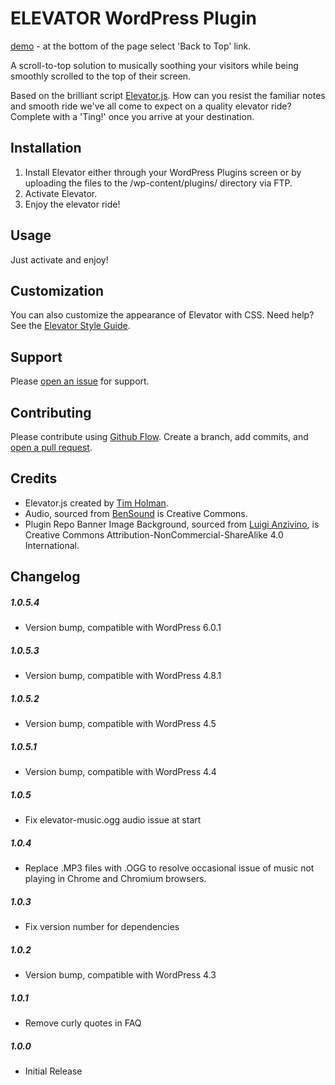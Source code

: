 # ELEVATOR WordPress Plugin

[demo](https://www.writingofriding.com/) - at the bottom of the page select 'Back to Top' link.

A scroll-to-top solution to musically soothing your visitors while being smoothly scrolled to the top of their screen.

Based on the brilliant script [Elevator.js](https://github.com/tholman/elevator.js). How can you resist the familiar notes and smooth ride we've all come to expect on a quality elevator ride? Complete with a 'Ting!' once you arrive at your destination.

## Installation

1. Install Elevator either through your WordPress Plugins screen or by uploading the files to the /wp-content/plugins/ directory via FTP.
2. Activate Elevator.
3. Enjoy the elevator ride!

## Usage

Just activate and enjoy!

## Customization

You can also customize the appearance of Elevator with CSS. Need help? See the [Elevator Style Guide](https://fatpony.me/plugins/elevator/elevator-style-guide/).

## Support

Please [open an issue](https://github.com/ericakfranz/elevator/issues/new) for support.

## Contributing

Please contribute using [Github Flow](https://guides.github.com/introduction/flow/). Create a branch, add commits, and [open a pull request](https://github.com/ericakfranz/elevator/compare/).

## Credits

- Elevator.js created by [Tim Holman](http://tholman.com/).
- Audio, sourced from [BenSound](http://www.bensound.com/) is Creative Commons.
- Plugin Repo Banner Image Background, sourced from [Luigi Anzivino](https://www.flickr.com/photos/ilmungo/27091536), is Creative Commons Attribution-NonCommercial-ShareAlike 4.0 International.

## Changelog

##### 1.0.5.4
- Version bump, compatible with WordPress 6.0.1

##### 1.0.5.3
- Version bump, compatible with WordPress 4.8.1

##### 1.0.5.2
- Version bump, compatible with WordPress 4.5

##### 1.0.5.1
- Version bump, compatible with WordPress 4.4

##### 1.0.5
- Fix elevator-music.ogg audio issue at start

##### 1.0.4
- Replace .MP3 files with .OGG to resolve occasional issue of music not playing in Chrome and Chromium browsers.

##### 1.0.3
- Fix version number for dependencies

##### 1.0.2
- Version bump, compatible with WordPress 4.3

##### 1.0.1
- Remove curly quotes in FAQ

##### 1.0.0
- Initial Release
